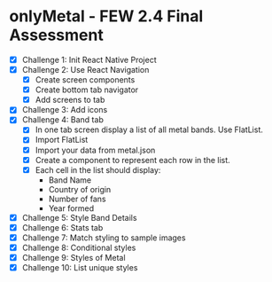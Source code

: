 # onlyMetal - FEW 2.4 Final Assessment

- [x] Challenge 1: Init React Native Project
- [x] Challenge 2: Use React Navigation
    - [x] Create screen components
    - [x] Create bottom tab navigator
    - [x] Add screens to tab
- [x] Challenge 3: Add icons
- [x] Challenge 4: Band tab
    - [x] In one tab screen display a list of all metal bands. Use FlatList.
    - [x] Import FlatList
    - [x] Import your data from metal.json
    - [x] Create a component to represent each row in the list.
    - [x] Each cell in the list should display:
        - Band Name
        - Country of origin
        - Number of fans
        - Year formed
- [x] Challenge 5: Style Band Details
- [x] Challenge 6: Stats tab
- [x] Challenge 7: Match styling to sample images
- [x] Challenge 8: Conditional styles
- [x] Challenge 9: Styles of Metal
- [x] Challenge 10: List unique styles
